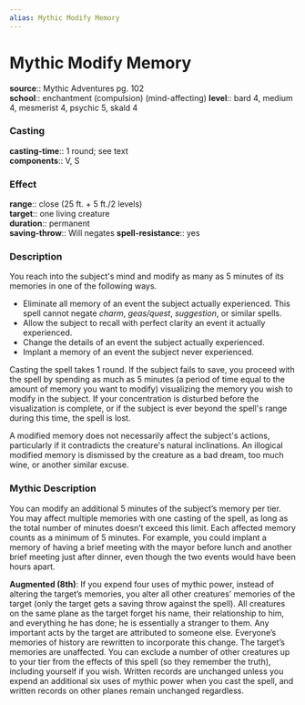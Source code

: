 ```yaml
---
alias: Mythic Modify Memory
---
```


# Mythic Modify Memory

**source**:: Mythic Adventures pg. 102  
**school**:: enchantment (compulsion) (mind-affecting)
**level**:: bard 4, medium 4, mesmerist 4, psychic 5, skald 4

### Casting 

**casting-time**:: 1 round; see text  
**components**:: V, S

### Effect 

**range**:: close (25 ft. + 5 ft./2 levels)  
**target**:: one living creature  
**duration**:: permanent  
**saving-throw**:: Will negates
**spell-resistance**:: yes

### Description 

You reach into the subject's mind and modify as many as 5 minutes of its memories in one of the following ways.

-   Eliminate all memory of an event the subject actually experienced. This spell cannot negate *charm*, *geas/quest*, *suggestion*, or similar spells.
-   Allow the subject to recall with perfect clarity an event it actually experienced.
-   Change the details of an event the subject actually experienced.
-   Implant a memory of an event the subject never experienced.

Casting the spell takes 1 round. If the subject fails to save, you proceed with the spell by spending as much as 5 minutes (a period of time equal to the amount of memory you want to modify) visualizing the memory you wish to modify in the subject. If your concentration is disturbed before the visualization is complete, or if the subject is ever beyond the spell's range during this time, the spell is lost.  
  
A modified memory does not necessarily affect the subject's actions, particularly if it contradicts the creature's natural inclinations. An illogical modified memory is dismissed by the creature as a bad dream, too much wine, or another similar excuse.

### Mythic Description

You can modify an additional 5 minutes of the subject’s memory per tier. You may affect multiple memories with one casting of the spell, as long as the total number of minutes doesn’t exceed this limit. Each affected memory counts as a minimum of 5 minutes. For example, you could implant a memory of having a brief meeting with the mayor before lunch and another brief meeting just after dinner, even though the two events would have been hours apart.  
  
**Augmented (8th)**: If you expend four uses of mythic power, instead of altering the target’s memories, you alter all other creatures’ memories of the target (only the target gets a saving throw against the spell). All creatures on the same plane as the target forget his name, their relationship to him, and everything he has done; he is essentially a stranger to them. Any important acts by the target are attributed to someone else. Everyone’s memories of history are rewritten to incorporate this change. The target’s memories are unaffected. You can exclude a number of other creatures up to your tier from the effects of this spell (so they remember the truth), including yourself if you wish. Written records are unchanged unless you expend an additional six uses of mythic power when you cast the spell, and written records on other planes remain unchanged regardless.
